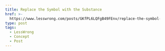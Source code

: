 ```yaml
---
title: Replace the Symbol with the Substance
href: >-
  https://www.lesswrong.com/posts/GKfPL6LQFgB49FEnv/replace-the-symbol-with-the-substance
type: post
tags:
  - LessWrong
  - Concept
  - Post
---
```


